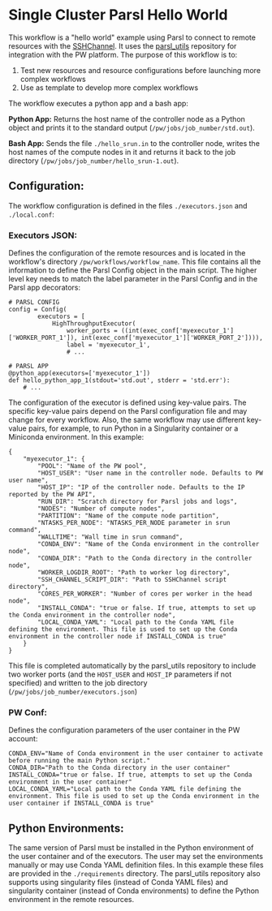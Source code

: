 # Single Cluster Parsl Hello World
This workflow is a "hello world" example using Parsl to connect to remote resources with the [SSHChannel](https://parsl.readthedocs.io/en/stable/stubs/parsl.channels.SSHChannel.html). It uses the [parsl_utils](https://github.com/parallelworks/parsl_utils) repository for integration with the PW platform. The purpose of this workflow is to:
1. Test new resources and resource configurations before launching more complex workflows
2. Use as template to develop more complex workflows

The workflow executes a python app and a bash app:

**Python App:**
Returns the host name of the controller node as a Python object and prints it to the standard output (`/pw/jobs/job_number/std.out`).

**Bash App:**
Sends the file `./hello_srun.in` to the controller node, writes the host names of the compute nodes in it and returns it back to the job directory (`/pw/jobs/job_number/hello_srun-1.out`).

## Configuration:
The workflow configuration is defined in the files `./executors.json` and `./local.conf`:

### Executors JSON:
Defines the configuration of the remote resources and is located in the workflow's directory `/pw/workflows/workflow_name`. This file contains all the information to define the Parsl Config object in the main script. The higher level key needs to match the label parameter in the Parsl Config and in the Parsl app decorators:

```
# PARSL CONFIG
config = Config(
        executors = [
            HighThroughputExecutor(
                worker_ports = ((int(exec_conf['myexecutor_1']['WORKER_PORT_1']), int(exec_conf['myexecutor_1']['WORKER_PORT_2']))),
                label = 'myexecutor_1',
                # ...
```


```
# PARSL APP
@python_app(executors=['myexecutor_1'])
def hello_python_app_1(stdout='std.out', stderr = 'std.err'):
    # ...
```

The configuration of the executor is defined using key-value pairs. The specific key-value pairs depend on the Parsl configuration file and may change for every workflow. Also, the same workflow may use different key-value pairs, for example, to run Python in a Singularity container or a Miniconda environment. In this example:

```
{
    "myexecutor_1": {
        "POOL": "Name of the PW pool",
        "HOST_USER": "User name in the controller node. Defaults to PW user name",
        "HOST_IP": "IP of the controller node. Defaults to the IP reported by the PW API",
        "RUN_DIR": "Scratch directory for Parsl jobs and logs",
        "NODES": "Number of compute nodes",
        "PARTITION": "Name of the compute node partition",
        "NTASKS_PER_NODE": "NTASKS_PER_NODE parameter in srun command",
        "WALLTIME": "Wall time in srun command",
        "CONDA_ENV": "Name of the Conda environment in the controller node",
        "CONDA_DIR": "Path to the Conda directory in the controller node",
        "WORKER_LOGDIR_ROOT": "Path to worker log directory",
        "SSH_CHANNEL_SCRIPT_DIR": "Path to SSHChannel script directory",
        "CORES_PER_WORKER": "Number of cores per worker in the head node",
        "INSTALL_CONDA": "true or false. If true, attempts to set up the Conda environment in the controller node",
        "LOCAL_CONDA_YAML": "Local path to the Conda YAML file defining the environment. This file is used to set up the Conda environment in the controller node if INSTALL_CONDA is true"
    }
}
```

This file is completed automatically by the parsl_utils repository to include two worker ports (and the `HOST_USER` and `HOST_IP` parameters if not specified) and written to the job directory (`/pw/jobs/job_number/executors.json`)

### PW Conf:
Defines the configuration parameters of the user container in the PW account:

```
CONDA_ENV="Name of Conda environment in the user container to activate before running the main Python script."
CONDA_DIR="Path to the Conda directory in the user container"
INSTALL_CONDA="true or false. If true, attempts to set up the Conda environment in the user container"
LOCAL_CONDA_YAML="Local path to the Conda YAML file defining the environment. This file is used to set up the Conda environment in the user container if INSTALL_CONDA is true"
```

## Python Environments:
The same version of Parsl must be installed in the Python environment of the user container and of the executors. The user may set the environments manually or may use Conda YAML definition files. In this example these files are provided in the `./requirements` directory. The parsl_utils repository also supports using singularity files (instead of Conda YAML files) and singularity container (instead of Conda environments) to define the Python environment in the remote resources.

